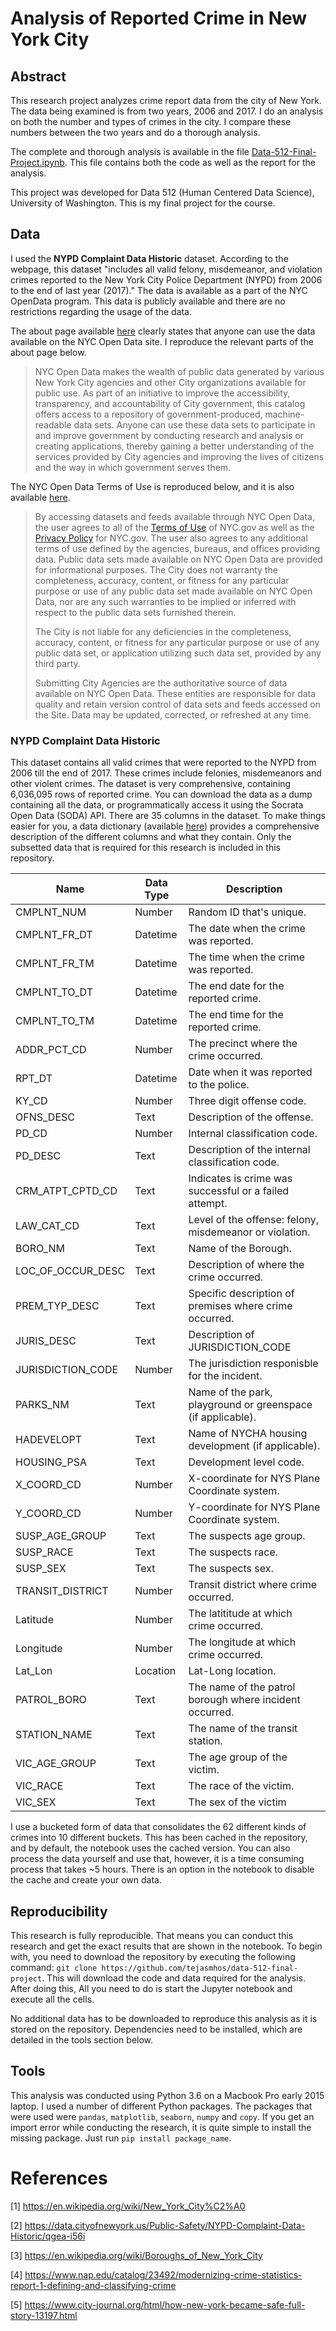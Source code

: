 # Analysis of Reported Crime in New York City

## Abstract

This research project analyzes crime report data from the city of New York. The data being examined is from two years, 2006 and 2017. I do an analysis on both the number and types of crimes in the city. I compare these numbers between the two years and do a thorough analysis. 

The complete and thorough analysis is available in the file [Data-512-Final-Project.ipynb](./Data-512-Final-Project.ipynb). This file contains both the code as well as the report for the analysis.

This project was developed for Data 512 (Human Centered Data Science), University of Washington. This is my final project for the course. 

## Data

I used the **NYPD Complaint Data Historic** dataset. According to the webpage, this dataset "includes all valid felony, misdemeanor, and violation crimes reported to the New York City Police Department (NYPD) from 2006 to the end of last year (2017)." The data is available as a part of the NYC OpenData program. This data is publicly available and there are no restrictions regarding the usage of the data.

The about page available [here](http://www.nyc.gov/html/data/about.html) clearly states that anyone can use the data available on the NYC Open Data site. I reproduce the relevant parts of the about page below.

> NYC Open Data makes the wealth of public data generated by various New York City agencies and other City organizations available for public use. As part of an initiative to improve the accessibility, transparency, and accountability of City government, this catalog offers access to a repository of government-produced, machine-readable data sets. Anyone can use these data sets to participate in and improve government by conducting research and analysis or creating applications, thereby gaining a better understanding of the services provided by City agencies and improving the lives of citizens and the way in which government serves them.

The NYC Open Data Terms of Use is reproduced below, and it is also available [here](https://opendata.cityofnewyork.us/overview/#termsofuse).

> By accessing datasets and feeds available through NYC Open Data, the user agrees to all of the [Terms of Use](http://www1.nyc.gov/home/terms-of-use.page) of NYC.gov as well as the [Privacy Policy](http://www1.nyc.gov/home/privacy-policy.page) for NYC.gov. The user also agrees to any additional terms of use defined by the agencies, bureaus, and offices providing data. Public data sets made available on NYC Open Data are provided for informational purposes. The City does not warranty the completeness, accuracy, content, or fitness for any particular purpose or use of any public data set made available on NYC Open Data, nor are any such warranties to be implied or inferred with respect to the public data sets furnished therein.
>
> The City is not liable for any deficiencies in the completeness, accuracy, content, or fitness for any particular purpose or use of any public data set, or application utilizing such data set, provided by any third party.
>
> Submitting City Agencies are the authoritative source of data available on NYC Open Data. These entities are responsible for data quality and retain version control of data sets and feeds accessed on the Site. Data may be updated, corrected, or refreshed at any time.

### NYPD Complaint Data Historic

This dataset contains all valid crimes that were reported to the NYPD from 2006 till the end of 2017. These crimes include felonies, misdemeanors and other violent crimes. The dataset is very comprehensive, containing 6,036,095 rows of reported crime. You can download the data as a dump containing all the data, or programmatically access it using the Socrata Open Data (SODA) API. There are 35 columns in the dataset. To make things easier for you, a data dictionary (available [here](https://data.cityofnewyork.us/api/views/qgea-i56i/files/ee823139-888e-4ad0-badf-e18e2674a9cb?download=true&filename=NYPD_Complaint_Historic_DataDictionary.xlsx)) provides a comprehensive description of the different columns and what they contain. Only the subsetted data that is required for this research is included in this repository. 

| Name              | Data Type | Description                                                 |
| ----------------- | --------- | ----------------------------------------------------------- |
| CMPLNT_NUM        | Number    | Random ID that's unique.                                    |
| CMPLNT_FR_DT      | Datetime  | The date when the crime was reported.                       |
| CMPLNT_FR_TM      | Datetime  | The time when the crime was reported.                       |
| CMPLNT_TO_DT      | Datetime  | The end date for the reported crime.                        |
| CMPLNT_TO_TM      | Datetime  | The end time for the reported crime.                        |
| ADDR_PCT_CD       | Number    | The precinct where the crime occurred.                      |
| RPT_DT            | Datetime  | Date when it was reported to the police.                    |
| KY_CD             | Number    | Three digit offense code.                                   |
| OFNS_DESC         | Text      | Description of the offense.                                 |
| PD_CD             | Number    | Internal classification code.                               |
| PD_DESC           | Text      | Description of the internal classification code.            |
| CRM_ATPT_CPTD_CD  | Text      | Indicates is crime was successful or a failed attempt.      |
| LAW_CAT_CD        | Text      | Level of the offense: felony, misdemeanor or violation.     |
| BORO_NM           | Text      | Name of the Borough.                                        |
| LOC_OF_OCCUR_DESC | Text      | Description of where the crime occurred.                    |
| PREM_TYP_DESC     | Text      | Specific description of premises where crime occurred.      |
| JURIS_DESC        | Text      | Description of JURISDICTION_CODE                            |
| JURISDICTION_CODE | Number    | The jurisdiction responisble for the incident.              |
| PARKS_NM          | Text      | Name of the park, playground or greenspace (if applicable). |
| HADEVELOPT        | Text      | Name of NYCHA housing development (if applicable).          |
| HOUSING_PSA       | Text      | Development level code.                                     |
| X_COORD_CD        | Number    | X-coordinate for NYS Plane Coordinate system.               |
| Y_COORD_CD        | Number    | Y-coordinate for NYS Plane Coordinate system.               |
| SUSP_AGE_GROUP    | Text      | The suspects age group.                                     |
| SUSP_RACE         | Text      | The suspects race.                                          |
| SUSP_SEX          | Text      | The suspects sex.                                           |
| TRANSIT_DISTRICT  | Number    | Transit district where crime occurred.                      |
| Latitude          | Number    | The latititude at which crime occurred.                     |
| Longitude         | Number    | The longitude at which crime occurred.                      |
| Lat_Lon           | Location  | Lat-Long location.                                          |
| PATROL_BORO       | Text      | The name of the patrol borough where incident occurred.     |
| STATION_NAME      | Text      | The name of the transit station.                            |
| VIC_AGE_GROUP     | Text      | The age group of the victim.                                |
| VIC_RACE          | Text      | The race of the victim.                                     |
| VIC_SEX           | Text      | The sex of the victim                                       |

I use a bucketed form of data that consolidates the 62 different kinds of crimes into 10 different buckets. This has been cached in the repository, and by default, the notebook uses the cached version. You can also process the data yourself and use that, however, it is a time consuming process that takes ~5 hours. There is an option in the notebook to disable the cache and create your own data.

## Reproducibility

This research is fully reproducible. That means you can conduct this research and get the exact results that are shown in the notebook. To begin with, you need to download the repository by executing the following command: `git clone https://github.com/tejasmhos/data-512-final-project`. This will download the code and data required for the analysis. After doing this, All you need to do is start the Jupyter notebook and execute all the cells. 

No additional data has to be downloaded to reproduce this analysis as it is stored on the repository. Dependencies need to be installed, which are detailed in the tools section below.

## Tools

This analysis was conducted using Python 3.6 on a Macbook Pro early 2015 laptop. I used a number of different Python packages. The packages that were used were `pandas`, `matplotlib`, `seaborn`, `numpy` and `copy`. If you get an import error while conducting the research, it is quite simple to install the missing package. Just run `pip install package_name`. 

# References

[1] https://en.wikipedia.org/wiki/New_York_City%C2%A0

[2] https://data.cityofnewyork.us/Public-Safety/NYPD-Complaint-Data-Historic/qgea-i56i

[3] https://en.wikipedia.org/wiki/Boroughs_of_New_York_City

[4] https://www.nap.edu/catalog/23492/modernizing-crime-statistics-report-1-defining-and-classifying-crime

[5] https://www.city-journal.org/html/how-new-york-became-safe-full-story-13197.html

